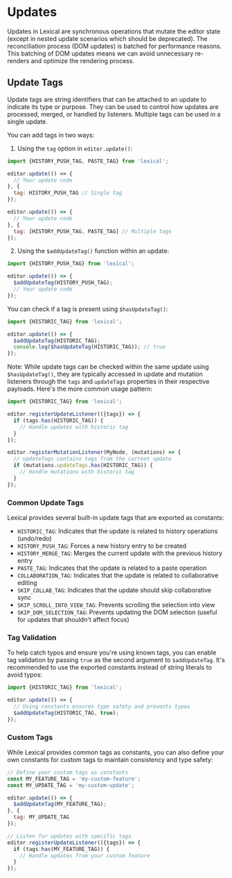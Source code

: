 # Updates

Updates in Lexical are synchronous operations that mutate the editor state (except in nested update scenarios which should be deprecated). The reconciliation process (DOM updates) is batched for performance reasons. This batching of DOM updates means we can avoid unnecessary re-renders and optimize the rendering process.

## Update Tags

Update tags are string identifiers that can be attached to an update to indicate its type or purpose. They can be used to control how updates are processed, merged, or handled by listeners. Multiple tags can be used in a single update.

You can add tags in two ways:

1. Using the `tag` option in `editor.update()`:
```js
import {HISTORY_PUSH_TAG, PASTE_TAG} from 'lexical';

editor.update(() => {
  // Your update code
}, {
  tag: HISTORY_PUSH_TAG // Single tag
});

editor.update(() => {
  // Your update code
}, {
  tag: [HISTORY_PUSH_TAG, PASTE_TAG] // Multiple tags
});
```

2. Using the `$addUpdateTag()` function within an update:
```js
import {HISTORY_PUSH_TAG} from 'lexical';

editor.update(() => {
  $addUpdateTag(HISTORY_PUSH_TAG);
  // Your update code
});
```

You can check if a tag is present using `$hasUpdateTag()`:
```js
import {HISTORIC_TAG} from 'lexical';

editor.update(() => {
  $addUpdateTag(HISTORIC_TAG);
  console.log($hasUpdateTag(HISTORIC_TAG)); // true
});
```

Note: While update tags can be checked within the same update using `$hasUpdateTag()`, they are typically accessed in update and mutation listeners through the `tags` and `updateTags` properties in their respective payloads. Here's the more common usage pattern:

```js
import {HISTORIC_TAG} from 'lexical';

editor.registerUpdateListener(({tags}) => {
  if (tags.has(HISTORIC_TAG)) {
    // Handle updates with historic tag
  }
});

editor.registerMutationListener(MyNode, (mutations) => {
  // updateTags contains tags from the current update
  if (mutations.updateTags.has(HISTORIC_TAG)) {
    // Handle mutations with historic tag
  }
});
```

### Common Update Tags

Lexical provides several built-in update tags that are exported as constants:

- `HISTORIC_TAG`: Indicates that the update is related to history operations (undo/redo)
- `HISTORY_PUSH_TAG`: Forces a new history entry to be created
- `HISTORY_MERGE_TAG`: Merges the current update with the previous history entry
- `PASTE_TAG`: Indicates that the update is related to a paste operation
- `COLLABORATION_TAG`: Indicates that the update is related to collaborative editing
- `SKIP_COLLAB_TAG`: Indicates that the update should skip collaborative sync
- `SKIP_SCROLL_INTO_VIEW_TAG`: Prevents scrolling the selection into view
- `SKIP_DOM_SELECTION_TAG`: Prevents updating the DOM selection (useful for updates that shouldn't affect focus)

### Tag Validation

To help catch typos and ensure you're using known tags, you can enable tag validation by passing `true` as the second argument to `$addUpdateTag`. It's recommended to use the exported constants instead of string literals to avoid typos:

```js
import {HISTORIC_TAG} from 'lexical';

editor.update(() => {
  // Using constants ensures type safety and prevents typos
  $addUpdateTag(HISTORIC_TAG, true);
});
```

### Custom Tags

While Lexical provides common tags as constants, you can also define your own constants for custom tags to maintain consistency and type safety:

```js
// Define your custom tags as constants
const MY_FEATURE_TAG = 'my-custom-feature';
const MY_UPDATE_TAG = 'my-custom-update';

editor.update(() => {
  $addUpdateTag(MY_FEATURE_TAG);
}, {
  tag: MY_UPDATE_TAG
});

// Listen for updates with specific tags
editor.registerUpdateListener(({tags}) => {
  if (tags.has(MY_FEATURE_TAG)) {
    // Handle updates from your custom feature
  }
});
```
